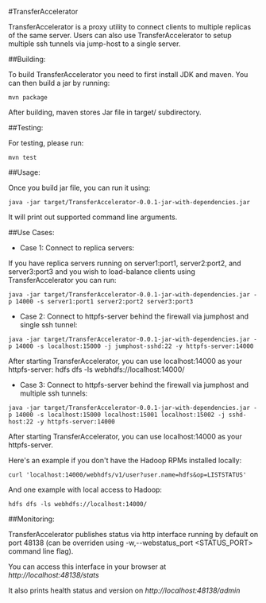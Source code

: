#TransferAccelerator

TransferAccelerator is a proxy utility to connect clients to multiple replicas of the same server.
Users can also use TransferAccelerator to setup multiple ssh tunnels via jump-host to a single
server.


##Building:

To build TransferAccelerator you need to first install JDK and maven. You can then build a jar by running:

```
mvn package
```

After building, maven stores Jar file in target/ subdirectory.


##Testing:

For testing, please run:

```
mvn test
```

##Usage:

Once you build jar file, you can run it using:
```
java -jar target/TransferAccelerator-0.0.1-jar-with-dependencies.jar
```

It will print out supported command line arguments.


##Use Cases:

- Case 1: Connect to replica servers:

If you have replica servers running on server1:port1, server2:port2, and server3:port3 and you wish to load-balance clients using TransferAccelerator you can run:

```
java -jar target/TransferAccelerator-0.0.1-jar-with-dependencies.jar -p 14000 -s server1:port1 server2:port2 server3:port3
```

- Case 2: Connect to httpfs-server behind the firewall via jumphost and single ssh tunnel:

```
java -jar target/TransferAccelerator-0.0.1-jar-with-dependencies.jar -p 14000 -s localhost:15000 -j jumphost-sshd:22 -y httpfs-server:14000
```

After starting TransferAccelerator, you can use localhost:14000 as your httpfs-server:
hdfs dfs -ls webhdfs://localhost:14000/


- Case 3: Connect to httpfs-server behind the firewall via jumphost and multiple ssh tunnels:

```
java -jar target/TransferAccelerator-0.0.1-jar-with-dependencies.jar -p 14000 -s localhost:15000 localhost:15001 localhost:15002 -j sshd-host:22 -y httpfs-server:14000
```

After starting TransferAccelerator, you can use localhost:14000 as your httpfs-server.

Here's an example if you don't have the Hadoop RPMs installed locally:
```
curl 'localhost:14000/webhdfs/v1/user?user.name=hdfs&op=LISTSTATUS'
```

And one example with local access to Hadoop:
```
hdfs dfs -ls webhdfs://localhost:14000/
```

##Monitoring:

TransferAccelerator publishes status via http interface running by default on port 48138 (can be overriden using -w,--webstatus_port <STATUS_PORT> command line flag).

You can access this interface in your browser at *http://localhost:48138/stats*

It also prints health status and version on *http://localhost:48138/admin*
